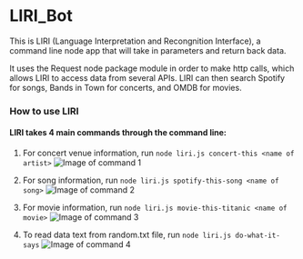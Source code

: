 # LIRI_Bot

This is LIRI (Language Interpretation and Recongnition Interface), a command line node app that will take in parameters and return back data.

It uses the Request node package module in order to make http calls, which allows LIRI to access data from several APIs. LIRI can then search Spotify for songs, Bands in Town for concerts, and OMDB for movies.

### How to use LIRI
#### LIRI takes 4 main commands through the command line:

1) For concert venue information, run `node liri.js concert-this <name of artist>`
![Image of command 1](https://nlserrano.github.com/LIRI_Bot/blob/master/images/concert-this)

2) For song information, run `node liri.js spotify-this-song <name of song>`
![Image of command 2](https://nlserrano.github.com/images/spotify-this)

3) For movie information, run `node liri.js movie-this-titanic <name of movie>`
![Image of command 3](https://nlserrano.github.com/images/movie-this)

4) To read data text from random.txt file, run `node liri.js do-what-it-says`
![Image of command 4](https://nlserrano.github.com/images/do-what)
